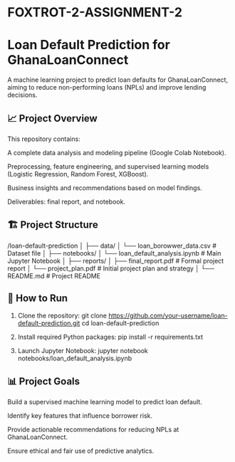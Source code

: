 # FOXTROT-2-ASSIGNMENT-2

# Loan Default Prediction for GhanaLoanConnect
A machine learning project to predict loan defaults for GhanaLoanConnect, aiming to reduce non-performing loans (NPLs) and improve lending decisions.

## 📈 Project Overview
This repository contains:

A complete data analysis and modeling pipeline (Google Colab Notebook).

Preprocessing, feature engineering, and supervised learning models (Logistic Regression, Random Forest, XGBoost).

Business insights and recommendations based on model findings.

Deliverables: final report, and notebook.


## 🏗 Project Structure
/loan-default-prediction
│
├── data/
│   └── loan_borowwer_data.csv      # Dataset file
│
├── notebooks/
│   └── loan_default_analysis.ipynb # Main Jupyter Notebook
│
├── reports/
│   ├── final_report.pdf            # Formal project report
│   └── project_plan.pdf            # Initial project plan and strategy
│
└── README.md                       # Project README


## 🔧 How to Run

1. Clone the repository:
   git clone https://github.com/your-username/loan-default-prediction.git
   cd loan-default-prediction

2. Install required Python packages:
    pip install -r requirements.txt

3. Launch Jupyter Notebook:
    jupyter notebook notebooks/loan_default_analysis.ipynb

   
## 📊 Project Goals

Build a supervised machine learning model to predict loan default.

Identify key features that influence borrower risk.

Provide actionable recommendations for reducing NPLs at GhanaLoanConnect.

Ensure ethical and fair use of predictive analytics.



